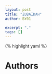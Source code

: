 ```yaml
---
layout: post
title: "ZUBAIDAH"
author: BY01

excerpt: "."
tags: []
---
```


{% highlight yaml %}
# Authors
